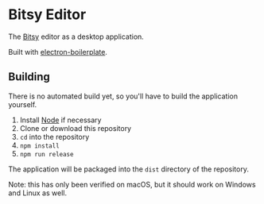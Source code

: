 # Bitsy Editor

The [Bitsy](https://ledoux.itch.io/bitsy) editor as a desktop application.

Built with [electron-boilerplate](https://github.com/szwacz/electron-boilerplate).

## Building

There is no automated build yet, so you'll have to build the application yourself.

1. Install [Node](https://nodejs.org/) if necessary
2. Clone or download this repository
2. `cd` into the repository
3. `npm install`
4. `npm run release`

The application will be packaged into the `dist` directory of the repository.

Note: this has only been verified on macOS, but it should work on Windows and Linux as well.
